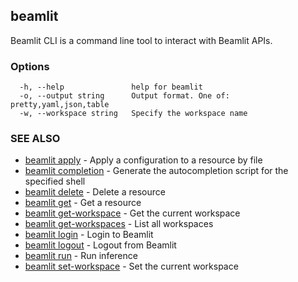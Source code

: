 ## beamlit

Beamlit CLI is a command line tool to interact with Beamlit APIs.

### Options

```
  -h, --help               help for beamlit
  -o, --output string      Output format. One of: pretty,yaml,json,table
  -w, --workspace string   Specify the workspace name
```

### SEE ALSO

* [beamlit apply](beamlit_apply.md)	 - Apply a configuration to a resource by file
* [beamlit completion](beamlit_completion.md)	 - Generate the autocompletion script for the specified shell
* [beamlit delete](beamlit_delete.md)	 - Delete a resource
* [beamlit get](beamlit_get.md)	 - Get a resource
* [beamlit get-workspace](beamlit_get-workspace.md)	 - Get the current workspace
* [beamlit get-workspaces](beamlit_get-workspaces.md)	 - List all workspaces
* [beamlit login](beamlit_login.md)	 - Login to Beamlit
* [beamlit logout](beamlit_logout.md)	 - Logout from Beamlit
* [beamlit run](beamlit_run.md)	 - Run inference
* [beamlit set-workspace](beamlit_set-workspace.md)	 - Set the current workspace

